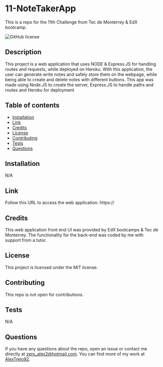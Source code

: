 # 11-NoteTakerApp
This is a repo for the 11th Challenge from Tec de Monterrey &amp; EdX bootcamp.

![GitHub license](https://img.shields.io/badge/license-MIT-blue.svg)

## Description

This project is a web application that uses NODE & Express.JS for handling routes and requests, while deployed on Heroku. With this application, the user can generate write notes and safely store them on the webpage, while being able to create and delete notes with different buttons. This app was made using Node.JS to create the server, Express.JS to handle paths and routes and Heroku for deployment

## Table of contents

- [Installation](#installation)
- [Link](#link)
- [Credits](#credits)
- [License](#license)
- [Contributing](#contributing)
- [Tests](#tests)
- [Questions](#questions)

## Installation
N/A

## Link
Follow this URL to access the web application: https://

## Credits
This web application front end UI was provided by EdX bootcamps & Tec de Monterrey. The functionality for the back-end was coded by me with support from a tutor.

## License
This project is licensed under the MIT license.

## Contributing
This repo is not open for contributions.

## Tests
N/A

## Questions
If you have any questions about the repo, open an issue or contact me directly at zero_alex2@hotmail.com. You can find more of my work at [AlexTrejo92](https://github.com/AlexTrejo92).